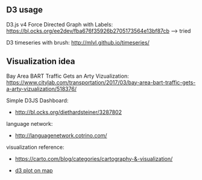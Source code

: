 ## D3 usage
D3.js v4 Force Directed Graph with Labels: https://bl.ocks.org/ee2dev/fba676f35926b2705173564e13bf87cb --> tried

D3 timeseries with brush: http://mlvl.github.io/timeseries/

## Visualization idea
Bay Area BART Traffic Gets an Arty Vizualization:
https://www.citylab.com/transportation/2017/03/bay-area-bart-traffic-gets-a-arty-vizualization/518376/

Simple D3JS Dashboard:
- http://bl.ocks.org/diethardsteiner/3287802

language network:
- http://languagenetwork.cotrino.com/

visualization reference:
- https://carto.com/blog/categories/cartography-&-visualization/

- [d3 plot on map](http://bl.ocks.org/phil-pedruco/7745589)
